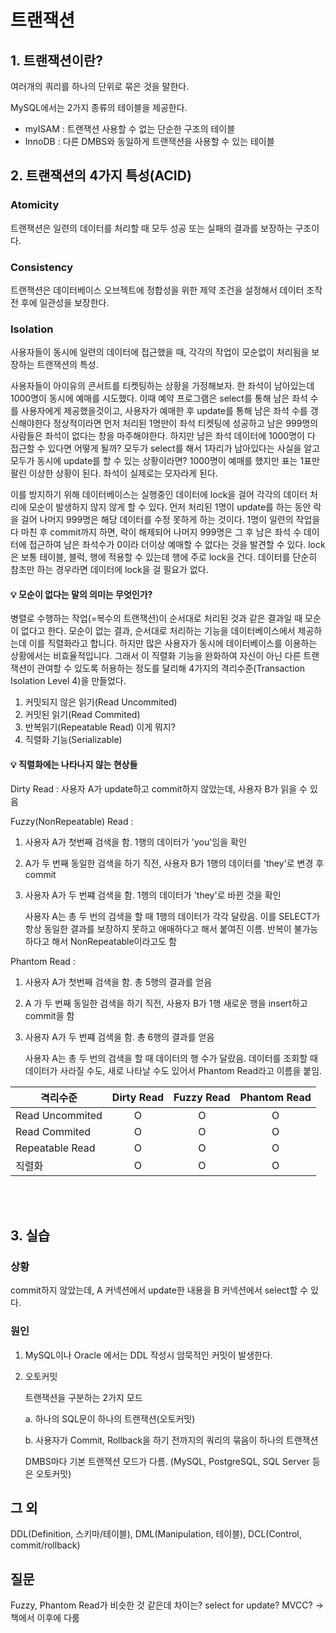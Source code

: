 # 트랜잭션
## 1. 트랜잭션이란?
여러개의 쿼리를 하나의 단위로 묶은 것을 말한다.

MySQL에서는 2가지 종류의 테이블을 제공한다.
- myISAM : 트랜잭션 사용할 수 없는 단순한 구조의 테이블
- InnoDB : 다른 DMBS와 동일하게 트랜잭션을 사용할 수 있는 테이블
## 2. 트랜잭션의 4가지 특성(ACID)
### Atomicity
트랜잭션은 일련의 데이터를 처리할 때 모두 성공 또는 실패의 결과를 보장하는 구조이다.

### Consistency
트랜잭션은 데이터베이스 오브젝트에 정합성을 위한 제약 조건을 설정해서 데이터 조작 전 후에 일관성을 보장한다.

### Isolation
사용자들이 동시에 일련의 데이터에 접근했을 때, 각각의 작업이 모순없이 처리됨을 보장하는 트랜잭션의 특성.

사용자들이 아이유의 콘서트를 티켓팅하는 상황을 가정해보자. 한 좌석이 남아있는데 1000명이 동시에 예매를 시도했다.
이때 예약 프로그램은 select를 통해 남은 좌석 수를 사용자에게 제공했을것이고, 사용자가 예매한 후 update를 통해 남은 좌석 수를 갱신해야한다
정상적이라면 먼저 처리된 1명만이 좌석 티켓팅에 성공하고 남은 999명의 사람들은 좌석이 없다는 창을 마주해야한다.
하지만 남은 좌석 데이터에 1000명이 다 접근할 수 있다면 어떻게 될까? 모두가 select를 해서 1자리가 남아있다는 사실을 알고 모두가 동시에 update를 할 수 있는 상황이라면? 1000명이 예매를 했지만 표는 1표만 팔린 이상한 상황이 된다. 좌석이 실제로는 모자라게 된다.

이를 방지하기 위해 데이터베이스는 실행중인 데이터에 lock을 걸어 각각의 데이터 처리에 모순이 발생하지 않지 않게 할 수 있다.
먼저 처리된 1명이 update를 하는 동안 락을 걸어 나머지 999명은 해당 데이터를 수정 못하게 하는 것이다. 1명이 일련의 작업을 다 마친 후 commit까지 하면, 락이 해제되어 나머지 999명은 그 후 남은 좌석 수 데이터에 접근하여 남은 좌석수가 0이라 더이상 예매할 수 없다는 것을 발견할 수 있다.
lock은 보통 테이블, 블럭, 행에 적용할 수 있는데 행에 주로 lock을 건다.
데이터를 단순히 참조만 하는 경우라면 데이터에 lock을 걸 필요가 없다. 

#### 💡 모순이 없다는 말의 의미는 무엇인가?

병렬로 수행하는 작업(=복수의 트랜잭션)이 순서대로 처리된 것과 같은 결과일 때 모순이 없다고 한다.
모순이 없는 결과, 순서대로 처리하는 기능을 데이터베이스에서 제공하는데 이를 직렬화라고 합니다. 하지만 많은 사용자가 동시에 데이터베이스를 이용하는 상황에서는 비효율적입니다. 그래서 이 직렬화 기능을 완화하여 자신이 아닌 다른 트랜잭션이 관여할 수 있도록 허용하는 정도를 달리해 4가지의 격리수준(Transaction Isolation Level 4)을 만들었다.

1. 커밋되지 않은 읽기(Read Uncommited)
2. 커밋된 읽기(Read Commited)
3. 반복읽기(Repeatable Read) 이게 뭐지?
4. 직렬화 기능(Serializable)

#### 💡 직렬화에는 나타나지 않는 현상들
Dirty Read : 사용자 A가 update하고 commit하지 않았는데, 사용자 B가 읽을 수 있음

Fuzzy(NonRepeatable) Read : 
1. 사용자 A가 첫번째 검색을 함. 1행의 데이터가 'you'임을 확인
2. A가 두 번째 동일한 검색을 하기 직전, 사용자 B가 1행의 데이터를 'they'로 변경 후 commit
3. 사용자 A가 두 번쨰 검색을 함. 1행의 데이터가 'they'로 바뀐 것을 확인
    
    사용자 A는 총 두 번의 검색을 할 때 1행의 데이터가 각각 달랐음. 이를 SELECT가 항상 동일한 결과를 보장하지 못하고 애매하다고 해서 붙여진 이름. 반복이 불가능하다고 해서 NonRepeatable이라고도 함

Phantom Read : 
1. 사용자 A가 첫번째 검색을 함. 총 5행의 결과를 얻음
2. A 가 두 번째 동일한 검색을 하기 직전, 사용자 B가 1행 새로운 행을 insert하고 commit을 함
3. 사용자 A가 두 번쨰 검색을 함. 총 6행의 결과를 얻음

    사용자 A는 총 두 번의 검색을 할 때 데이터의 행 수가 달랐음. 데이터를 조회할 때 데이터가 사라질 수도, 새로 나타날 수도 있어서 Phantom Read라고 이름을 붙임.

|격리수준|Dirty Read|Fuzzy Read|Phantom Read|
|-----|:---:|:---:|:---:|
|Read Uncommited|O|O|O|
|Read Commited|O|O|O|
|Repeatable Read|O|O|O|
|직렬화|O|O|O|

</br>
</br>


## 3. 실습
### 상황 
commit하지 않았는데, A 커넥션에서 update한 내용을 B 커넥션에서 select할 수 있다.

### 원인 
1. MySQL이나 Oracle 에서는 DDL 작성시 암묵적인 커밋이 발생한다.
2. 오토커밋
    
    트랜잭션을 구분하는 2가지 모드
    
    a. 하나의 SQL문이 하나의 트랜잭션(오토커밋)
    
    b. 사용자가 Commit, Rollback을 하기 전까지의 쿼리의 묶음이 하나의 트랜잭션
        
    DMBS마다 기본 트랜잭션 모드가 다름. (MySQL, PostgreSQL, SQL Server 등은 오토커밋)

## 그 외
DDL(Definition, 스키마/테이블), DML(Manipulation, 테이블), DCL(Control, commit/rollback)


## 질문

Fuzzy, Phantom Read가 비슷한 것 같은데 차이는?
select for update?
MVCC? -> 책에서 이후에 다룸
